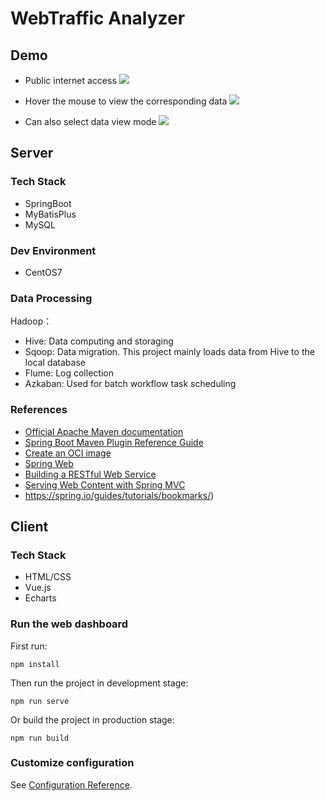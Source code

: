 # WebTraffic Analyzer

## Demo
- Public internet access
  ![](https://media.giphy.com/media/vHud5QvH609KU0Mnle/giphy.gif)

- Hover the mouse to view the corresponding data
  ![](https://media.giphy.com/media/7CT1VlM78Cp7Floe6J/giphy.gif)

- Can also select data view mode
  ![](https://media.giphy.com/media/7eFh58dNpRgmx656Ai/giphy.gif)



## Server

### Tech Stack

- SpringBoot
- MyBatisPlus
- MySQL

### Dev Environment

- CentOS7

### Data Processing

Hadoop：

- Hive: Data computing and storaging
- Sqoop: Data migration. This project mainly loads data from Hive to the local database
- Flume: Log collection
- Azkaban: Used for batch workflow task scheduling

### References

* [Official Apache Maven documentation](https://maven.apache.org/guides/index.html)
* [Spring Boot Maven Plugin Reference Guide](https://docs.spring.io/spring-boot/docs/2.6.2/maven-plugin/reference/html/)
* [Create an OCI image](https://docs.spring.io/spring-boot/docs/2.6.2/maven-plugin/reference/html/#build-image)
* [Spring Web](https://docs.spring.io/spring-boot/docs/2.6.2/reference/htmlsingle/#boot-features-developing-web-applications)
* [Building a RESTful Web Service](https://spring.io/guides/gs/rest-service/)
* [Serving Web Content with Spring MVC](https://spring.io/guides/gs/serving-web-content/)
* https://spring.io/guides/tutorials/bookmarks/)



## Client

### Tech Stack

- HTML/CSS
- Vue.js
- Echarts

### Run the web dashboard

First run:

```
npm install
```

Then run the project in development stage:

```
npm run serve
```

Or build the project in production stage:

```
npm run build
```

### Customize configuration
See [Configuration Reference](https://cli.vuejs.org/config/).



